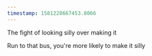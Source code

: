 ```yaml
---
timestamp: 1581228667453.8066
---
```

The fight of looking silly over making it

Run to that bus, you're more likely to make it silly